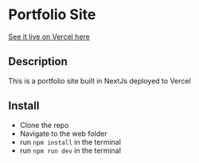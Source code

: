 # Portfolio Site

[See it live on Vercel here](https://wade-loccisano-site.vercel.app/)

## Description
This is a portfolio site built in NextJs deployed to Vercel

## Install

- Clone the repo
- Navigate to the web folder
- run `npm install` in the terminal
- run `npm run dev` in the terminal

